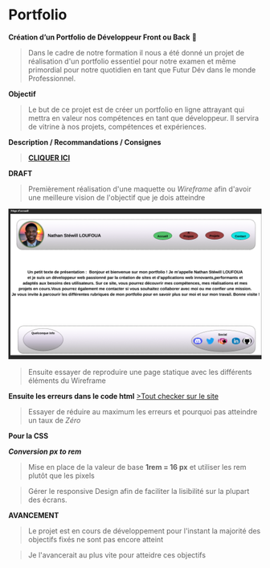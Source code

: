 # Portfolio

**Création d’un Portfolio de Développeur Front ou Back** 🚀
>Dans le cadre de notre formation il nous a été donné un projet de réalisation d'un portfolio essentiel pour notre examen et même primordial pour notre quotidien en tant que Futur Dév dans le monde Professionnel.

**Objectif** 
>Le but de ce projet est de créer un portfolio en ligne attrayant qui mettra en valeur nos compétences en tant que développeur. Il servira de vitrine à nos projets, compétences et expériences.

**Description / Recommandations / Consignes**
>**[CLIQUER ICI](https://hackmd.io/nObokvRLSXeRq91_bIr4Dg)**

**DRAFT**
>Premièrement réalisation d'une maquette ou *Wireframe* afin d'avoir une meilleure vision de l'objectif que je dois atteindre

![cover](./asset/result.png)

>Ensuite essayer de reproduire une page statique avec les différents éléments du Wireframe

**Ensuite les erreurs dans le code html**
 [>Tout checker sur le site](https://validator.w3.org/#validate_by_input)

> Essayer de réduire au maximum les erreurs et pourquoi pas atteindre un taux de *Zéro* 

**Pour la CSS**

***Conversion px to rem***

>Mise en place de la valeur de base **1rem = 16 px** et utiliser les rem plutôt que les pixels

>Gérer le responsive Design afin de faciliter la lisibilité sur la plupart des écrans.


**AVANCEMENT** 
> Le projet est en cours de développement pour l'instant la majorité des objectifs fixés ne sont pas encore atteint

> Je l'avancerait au plus vite pour atteidre ces objectifs
